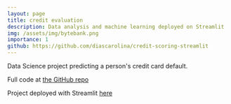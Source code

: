 ```yaml
---
layout: page
title: credit evaluation
description: Data analysis and machine learning deployed on Streamlit
img: /assets/img/bytebank.png
importance: 1
github: https://github.com/diascarolina/credit-scoring-streamlit
---
```


Data Science project predicting a person's credit card default.

Full code at [the GitHub repo](https://github.com/diascarolina/credit-scoring-streamlit)

Project deployed with Streamlit [here](https://share.streamlit.io/diascarolina/credit-scoring-streamlit/main/bytebank-credit-evaluation.py)